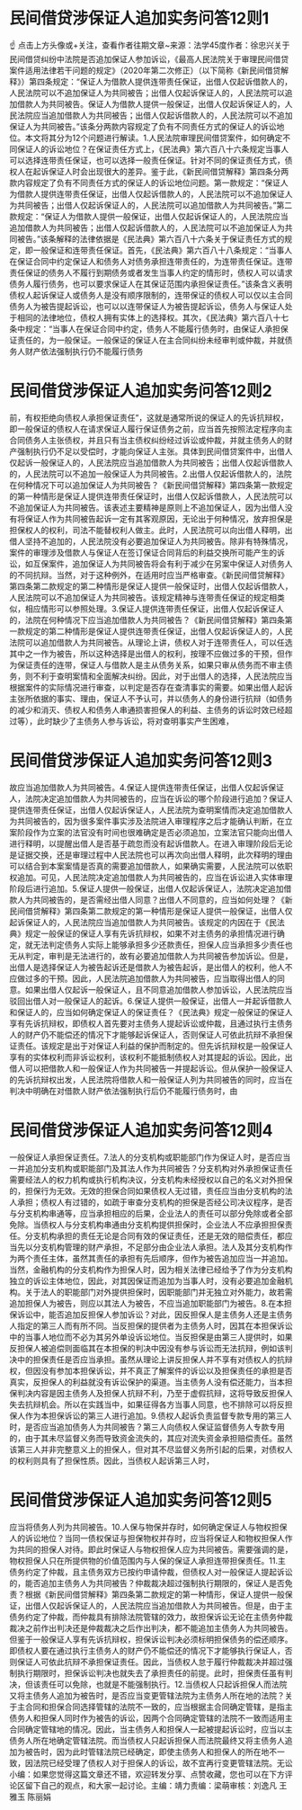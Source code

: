 # 民间借贷涉保证人追加实务问答12则1

☝ 点击上方头像或+关注，查看作者往期文章~来源：法学45度作者：徐忠兴关于民间借贷纠纷中法院是否追加保证人参加诉讼，《最高人民法院关于审理民间借贷案件适用法律若干问题的规定》（2020年第二次修正）（以下简称《新民间借贷解释》）第四条规定：“保证人为借款人提供连带责任保证，出借人仅起诉借款人的，人民法院可以不追加保证人为共同被告；出借人仅起诉保证人的，人民法院可以追加借款人为共同被告。保证人为借款人提供一般保证，出借人仅起诉保证人的，人民法院应当追加借款人为共同被告；出借人仅起诉借款人的，人民法院可以不追加保证人为共同被告。”该条分两款内容规定了负有不同责任方式的保证人的诉讼地位。本文将其分为12个问题进行解读。1.人民法院审理民间借贷案件，如何确定不同保证人的诉讼地位？在保证责任方式上，《民法典》第六百八十六条规定当事人可以选择连带责任保证，也可以选择一般责任保证。针对不同的保证责任方式，债权人在起诉保证人时会出现很大的差异。鉴于此，《新民间借贷解释》第四条分两款内容规定了负有不同责任方式的保证人的诉讼地位问题。第一款规定：“保证人为借款人提供连带责任保证，出借人仅起诉借款人的，人民法院可以不追加保证人为共同被告；出借人仅起诉保证人的，人民法院可以追加借款人为共同被告。”第二款规定：“保证人为借款人提供一般保证，出借人仅起诉保证人的，人民法院应当追加借款人为共同被告；出借人仅起诉借款人的，人民法院可以不追加保证人为共同被告。”该条解释的法律依据是《民法典》第六百八十六条关于保证责任方式的规定，即一般保证和连带责任保证。首先，《民法典》第六百八十八条规定：“当事人在保证合同中约定保证人和债务人对债务承担连带责任的，为连带责任保证。连带责任保证的债务人不履行到期债务或者发生当事人约定的情形时，债权人可以请求债务人履行债务，也可以要求保证人在其保证范围内承担保证责任。”该条含义表明债权人起诉保证人或债务人是没有顺序限制的，连带保证的债权人可以仅以主合同债务人为被告提起诉讼，也可以以连带保证人为被告提起诉讼，债务人与保证人处于相同的法律地位，债权人拥有实体上的选择权。其次，《民法典》第六百八十七条中规定：“当事人在保证合同中约定，债务人不能履行债务时，由保证人承担保证责任的，为一般保证。一般保证的保证人在主合同纠纷未经审判或仲裁，并就债务人财产依法强制执行仍不能履行债务

# 民间借贷涉保证人追加实务问答12则2

前，有权拒绝向债权人承担保证责任”，这就是通常所说的保证人的先诉抗辩权，即一般保证的债权人在请求保证人履行保证债务之前，应当首先按照法定程序向主合同债务人主张债权，并且只有当主债权纠纷经过诉讼或仲裁，并就主债务人的财产强制执行仍不足以受偿时，才能向保证人主张。具体到民间借贷案件中，出借人仅起诉一般保证人的，人民法院应当追加借款人为共同被告；出借人仅起诉借款人的，人民法院可以不追加一般保证人为共同被告。2.出借人仅起诉借款人的，法院在何种情况下可以追加保证人为共同被告？《新民间借贷解释》第四条第一款规定的第一种情形是保证人提供连带责任保证时，出借人仅起诉借款人，人民法院可以不追加保证人为共同被告。该表述主要精神是原则上不追加保证人，因为出借人没有将保证人作为共同被告起诉一定有其客观原因，无论出于何种情况，放弃担保是担保权人的权利，司法不能替权利人做主。此时，人民法院可以向出借人释明，出借人坚持不追加的，人民法院没有必要追加保证人为共同被告。除非有特殊情况，案件的审理涉及借款人与保证人在签订保证合同背后的利益交换所可能产生的诉讼，如互保案件，追加保证人为共同被告将会有利于减少在另案中保证人对债务人的不同抗辩。当然，对于这种例外，在适用时应当严格审查。《新民间借贷解释》第四条第二款规定的第二种情形是保证人提供一般保证时，出借人仅起诉借款人，人民法院可以不追加保证人为共同被告。该规定精神与连带责任保证的规定相类似，相应情形可以参照处理。3.保证人提供连带责任保证，出借人仅起诉保证人的，法院在何种情况下应当追加借款人为共同被告？《新民间借贷解释》第四条第一款规定的第二种情形是保证人提供连带责任保证，出借人仅起诉保证人的，人民法院可以追加借款人为共同被告。从理论上讲，债权人对于连带责任人，可以任选其中之一作为被告，所以这种选择是出借人的权利，按理不应做过多的干预，但作为保证责任的连带，保证人与借款人是主从债务关系，如果只审从债务而不审主债务，则不利于查明案情和全面解决纠纷。因此，对于出借人的选择，人民法院应当根据案件的实际情况进行审查，以判定是否存在查清事实的需要。如果出借人起诉主张所依据的事实、理由，保证人不予认可，并以债务人的身份进行抗辩（如债务的减少和消灭、债权人和债务人串通损害担保人的利益、主债务的诉讼时效已经超过等），此时缺少了主债务人参与诉讼，将对查明事实产生困难，

# 民间借贷涉保证人追加实务问答12则3

故应当追加借款人为共同被告。4.保证人提供连带责任保证，出借人仅起诉保证人，法院决定追加借款人为共同被告的，应当在诉讼的哪个阶段进行追加？保证人提供连带责任保证，出借人仅起诉保证人，人民法院为查明案情而决定追加借款人为共同被告的，因为很多案件事实涉及法院进入审理程序之后才能确认判断，在立案阶段作为立案的法官没有时间也很难确定是否必须追加，立案法官只能向出借人进行释明，以提醒出借人是否基于疏忽而没有起诉借款人。在进入审理阶段后无论是证据交换，还是审理过程中人民法院也可以再次向出借人释明，此次释明的理由可以结合到本案案情是否真的需要追加借款人，如果确实需要，人民法院可以依职权追加。可见，人民法院决定追加借款人为共同被告的，应当在诉讼进入实体审理阶段后进行追加。5.保证人提供一般保证，出借人仅起诉保证人，法院决定追加借款人为共同被告的，是否需经出借人同意？出借人不同意的，应当如何处理？《新民间借贷解释》第四条第二款规定的第一种情形是保证人提供一般保证，出借人仅起诉保证人的，人民法院应当追加借款人为共同被告。该规定的内因在于《民法典》规定一般保证的保证人享有先诉抗辩权，如果不对主债务的承担情况进行确定，就无法判定债务人实际上能够承担多少还款责任，担保人应当承担多少责任也无从判定，审判是无法进行的，故有必要追加借款人为共同被告参加诉讼。但是，出借人是选择保证人为被告起诉还是借款人为被告起诉，是出借人的权利，他人不应做过多的干预。因此，人民法院追加借款人为共同被告，应当取得出借人的同意。如果出借人仅起诉一般保证人，且不同意追加借款人参加诉讼，人民法院应当驳回出借人对一般保证人的起诉。6.保证人提供一般保证，出借人一并起诉借款人和保证人的，应当如何确定保证人的保证责任？《民法典》规定一般保证的保证人享有先诉抗辩权，即债权人首先要对主债务人提起诉讼或仲裁，且通过执行主债务人的财产仍不能偿还的情况下才能够起诉保证人，否则保证人可依此抗辩不承担保证责任。该规定是出于对保证人利益的保护而制定的。但先诉抗辩权是一般保证人享有的实体权利而非诉讼权利，该权利不能抵制债权人对其提起的诉讼。因此，出借人可以把借款人和一般保证人作为共同被告一并提起诉讼。但从保护一般保证人的先诉抗辩权出发，人民法院将借款人和一般保证人列为共同被告的同时，应当在判决中明确在对借款人财产依法强制执行后仍不能履行债务时，由

# 民间借贷涉保证人追加实务问答12则4

一般保证人承担保证责任。7.法人的分支机构或职能部门作为保证人时，是否应当一并追加分支机构或职能部门及其法人作为共同被告？分支机构对外承担保证责任需要经法人的权力机构或执行机构决议，分支机构未经授权以自己的名义对外担保的，担保行为无效。无效的担保合同如果债权人无过错，责任应当由分支机构的法人承担；债权人有过错的，如疏于审查分支机构的担保是否经公司决议程序，是否与分支机构串通等，应当承担相应的后果，企业法人的责任可以部分免除或者全部免除。当债权人与分支机构串通由分支机构提供担保时，企业法人不应承担担保责任。分支机构承担的责任无论是合同有效的保证责任，还是无效的赔偿责任，都应当先以分支机构管理的财产承担，不足部分由企业法人承担。法人及其分支机构作为两个责任主体，虽然其责任的承担有先后顺序，但作为被告追加应当一并追加。当然，金融机构的分支机构作为担保人时，因为相关法律已经给予了作为分支机构独立的诉讼主体地位，因此，对其因保证而追加为当事人时，没有必要追加金融机构。关于法人的职能部门对外提供担保时，因职能部门并无独立对外能力，故若需追加担保人为被告，则应以其法人为被告，不应当追加职能部门为被告。8.在本担保诉讼中，能否追加反担保人参加诉讼？对此，因反担保人是主债务人还是主债务人指定的第三人而有所不同。当反担保的提供者为主债务人时，因其在本担保诉讼中的当事人地位而不必为其另外单设诉讼地位。当反担保是由第三人提供时，如果反担保人被追偿则面临其在本担保的判决中因没有参与诉讼而无法抗辩，例如该判决中的担保责任是否应当承担。虽然从理论上讲反担保人并不享有对债权人的抗辩权，但因没有参加本担保诉讼，并不真正了解案件的诉讼以及担保责任的承担是否真实，反担保人的利益就没有诉讼保护的渠道。当主债务人没有偿还能力，当本担保判决内容是因主债务人及担保人抗辩不利，乃至于虚假抗辩，这将导致反担保人失去抗辩机会。所以在实践当中，如果征得各方当事人同意，也不排除可以将反担保人作为本担保诉讼的第三人进行追加。9.债权人起诉负责监督专款专用的第三人时，是否应当追加债务人为共同被告？第三人向债权人保证监督债务人专款专用的，由于其未尽监督义务而导致资金流失的，其应对流失资金承担赔偿责任。虽然该第三人并非完整意义上的担保人，但对其不尽监督义务所引起的后果，对债权人的权利则具有了担保性质。因此，当债权人起诉第三人时，

# 民间借贷涉保证人追加实务问答12则5

应当将债务人列为共同被告。10.人保与物保并存时，如何确定保证人与物权担保人的诉讼地位？当同一债权保证与担保物权并存时，应当将保证人和物权担保人作为共同的担保人对待。即此时保证人与物权担保人应为共同被告。需要强调的是，物权担保人只在所提供物的价值范围内与人保的保证人承担连带担保责任。11.主债务约定了仲裁，且主债务双方已按约申请仲裁，但债权人对一般保证人提起诉讼的，能否追加主债务人为共同被告？仲裁裁决超过强制执行期限的，保证人是否免责？根据《新民间借贷解释》第四条第二款规定的第一种情形，保证人提供一般保证，出借人仅起诉保证人的，人民法院应当追加借款人为共同被告。但是，由于主债务约定了仲裁，而仲裁具有排除法院管辖的效力，故担保诉讼无论在主债务仲裁裁决之前作出判决还是仲裁裁决之后作出判决，都不能追加主债务人为共同被告。但鉴于一般保证人享有先诉抗辩权，担保诉讼判决必须标明担保债务的偿还顺序。即债权人要在通过执行主债务人的财产仍不能偿还的情况下才能够执行保证人，否则保证人可依此抗辩不承担保证责任。因此，当债权人怠于履行仲裁裁决并超过强制执行期限时，担保诉讼判决也就失去了承担责任的前提。此时，担保责任虽有判决，但该责任可以免除，也就是不能强制执行。12.当债权人只起诉担保人而法院又将主债务人追加为被告时，是否应当变更管辖法院为主债务人所在地的法院？关于主合同和担保合同选择管辖的法院不一致的，应当根据主合同确定管辖，是指主债务人和担保人同时作为被告的诉讼，因两个合同确定管辖的法院不一致而适用主合同确定管辖地的情况。因此，当主债务人和担保人一起被提起诉讼时，应当以主债务人所在地确定管辖法院。而当债权人只起诉担保人而法院最终又将主债务人追加为被告时，因为此时管辖法院已经确定，即使主债务人和担保人的所在地不一致，因法院已经受理了债权人对于担保人的诉讼，故不宜再行变更管辖法院。无讼小编：如果您觉得这篇文章还不错，欢迎转发分享、点赞收藏，您也可以在下方评论区留下自己的观点，和大家一起讨论。主编：靖力责编：梁萌审核：刘逸凡 王雅玉 陈丽娟

